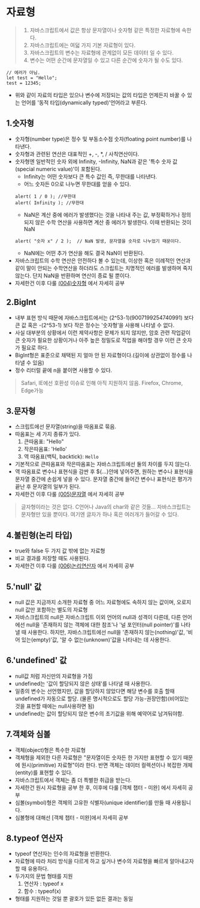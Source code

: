 # 자료형
> 1. 자바스크립트에서 값은 항상 문자열이나 숫자형 같은 특정한 자료형에 속한다.
> 1. 자바스크립트에는 여덟 가지 기본 자료형이 있다.
> 1. 자바스크립트의 변수는 자료형에 관계없이 모든 데이터 일 수 있다.
> 1. 변수는 어떤 순간에 문자열일 수 있고 다른 순간에 숫자가 될 수도 있다.

~~~
// 에러가 아님.
let test = "Hello";
test = 12345;
~~~
- 위와 같이 자료의 타입은 있으나 변수에 저장되는 값의 타입은 언제든지 바꿀 수 있는 언어를 '동적 타입(dynamically typed)'언어라고 부른다.

## 1.숫자형
- 숫자형(number type)은 정수 및 부동소수점 숫자(floating point number)를 나타낸다.
- 숫자형과 관련된 연산은 대표적인 +, -, *, / 사칙연산이다.
- 숫자형엔 일반적인 숫자 외에 Infinity, -Infinity, NaN과 같은 '특수 숫자 값(special numeric value)'이 포함된다.
    - Infinity는 어떤 숫자보다 큰 특수 값인 즉, 무한대를 나타낸다.
    - 어느 숫자든 0으로 나누면 무한대를 얻을 수 있다.
    ~~~
    alert( 1 / 0 ); //무한대
    alert( Infinity ); //무한대
    ~~~
    - NaN은 계산 중에 에러가 발생했다는 것을 나타내 주는 값, 부정확하거나 정의되지 않은 수학 연산을 사용하면 계산 중 에러가 발생한다. 이때 반환되는 것이 NaN
    ~~~
    alert( "숫자 x" / 2 );  // NaN 발생, 문자열을 숫자로 나누었기 때문이다.
    ~~~
    - NaN에는 어떤 추가 연산을 해도 결국 NaN이 반환된다.
- 자바스크립트의 수학 연산은 안전하다 볼 수 있는데, 이상한 혹은 이례적인 연산과 같이 말이 안되는 수학연산을 하더라도 스크립트는 치명적인 에러를 발생하며 죽지 않는다. 단지 NaN을 반환하며 연산이 종료 될 뿐이다.
- 자세한건 이후 다룰 [(004)숫자형](https://github.com/ChoDoHyoung/Javascript_Exam/blob/main/Study/(004)숫자형.md) 에서 자세히 공부

## 2.BigInt
- 내부 표현 방식 때문에 자바스크립트에서는 (2^53-1)(9007199254740991) 보다 큰 값 혹은 -(2^53-1) 보다 작은 정수는 '숫자형’을 사용해 나타낼 수 없다.
- 사실 대부분의 상황에서 이런 제약사항은 문제가 되지 않지만, 암호 관련 작업같이 큰 숫자가 필요한 상황이거나 아주 높은 정밀도로 작업을 해야할 경우 이런 큰 숫자가 필요로 하다.
- BigInt형은 표준으로 채택된 지 얼마 안 된 자료형이다.(길이에 상관없이 정수를 나타낼 수 있음)
- 정수 리터럴 끝에 n을 붙이면 사용할 수 있다.
> Safari, IE에선 호환성 이슈로 인해 아직 지원하지 않음. Firefox, Chrome, Edge가능

## 3.문자형
- 스크립트에선 문자열(string)을 따옴표로 묶음.
- 따옴표는 세 가지 종류가 있다.
    1. 큰따옴표: "Hello"
    1. 작은따옴표: 'Hello'
    1. 역 따옴표(백틱, backtick): `Hello`
- 기본적으로 큰따옴표와 작은따옴표는 자바스크립트에선 둘의 차이를 두지 않는다.
- 역 따옴표로 변수나 표현식을 감싼 후 ${...}안에 넣어주면, 원하는 변수나 표현식을 문자열 중간에 손쉽게 넣을 수 있다. 문자열 중간에 들어간 변수나 표현식은 평가가 끝난 후 문자열의 일부가 된다.
- 자세한건 이후 다룰 [(005)문자열](https://github.com/ChoDoHyoung/Javascript_Exam/blob/main/Study/(004)문자열.md) 에서 자세히 공부

> 글자형이라는 것은 없다. C언어나 Java의 char와 같은 것들... 자바스크립트는 문자형만 있을 뿐이다. 여기엔 글자가 하나 혹은 여러개가 들어갈 수 있다.

## 4.불린형(논리 타입)
- true와 false 두 가지 값 밖에 없는 자료형
- 비교 결과를 저장할 때도 사용된다.
- 자세한건 이후 다룰 [(006)논리연산자](https://github.com/ChoDoHyoung/Javascript_Exam/blob/main/Study/(006)논리연산자.md) 에서 자세히 공부

## 5.'null' 값
- null 값은 지금까지 소개한 자료형 중 어느 자료형에도 속하지 않는 값이며, 오로지 null 값만 포함하는 별도의 자료형
- 자바스크립트의 null은 자바스크립트 이외 언어의 null과 성격이 다른데, 다른 언어에선 null을 '존재하지 않는 객체에 대한 참조'나 '널 포인터(null pointer)'를 나타낼 때 사용한다. 하지만, 자바스크립트에선 null을 '존재하지 않는(nothing)'값, '비어 있는(empty)'값, '알 수 없는(unknown)'값을 나타내는 데 사용한다.

## 6.'undefined' 값
- null값 처럼 자신만의 자료형을 가짐
- undefined는 '값이 할당되지 않은 상태'를 나타낼 때 사용한다.
- 일종의 변수는 선언했지만, 값을 할당하지 않았다면 해당 변수를 호출 할때 undefined가 자동으로 할당. (물론 명시적으로도 할당 가능-권장안함)(비어있는 것을 표현할 때에는 null사용하면 됨)
- undefined는 값이 할당되지 않은 변수의 초기값을 위해 예약어로 남겨둬야함.

## 7.객체와 심볼
- 객체(object)형은 특수한 자료형
- 객체형을 제외한 다른 자료형은 "문자열이든 숫자든 한 가지만 표현할 수 있기 때문에 원시(primitive) 자료형"이라 한다. 반면 객체는 데이터 컬렉션이나 복잡한 개체(entity)를 표현할 수 있다.
- 자바스크립트에서 객체는 좀 더 특별한 취급을 받는다.
- 자세한건 원시 자료형을 공부 한 후, 이후에 다룰 [객체 챕터 - 미완] 에서 자세히 공부
- 심볼(symbol)형은 객체의 고유한 식별자(unique identifier)를 만들 때 사용됩니다.
- 심볼형에 대해선 [객체 챕터 - 미완]에서 자세히 공부

## 8.typeof 연산자
- typeof 연산자는 인수의 자료형을 반환한다.
- 자료형에 따라 처리 방식을 다르게 하고 싶거나 변수의 자료형을 빠르게 알아내고자 할 때 유용하다.
- 두가지의 문법 형태를 지원
    1. 연산자 : typeof x
    1. 함수 : typeof(x)
- 형태를 지원하는 것일 뿐 괄호가 있든 없든 결과는 동일